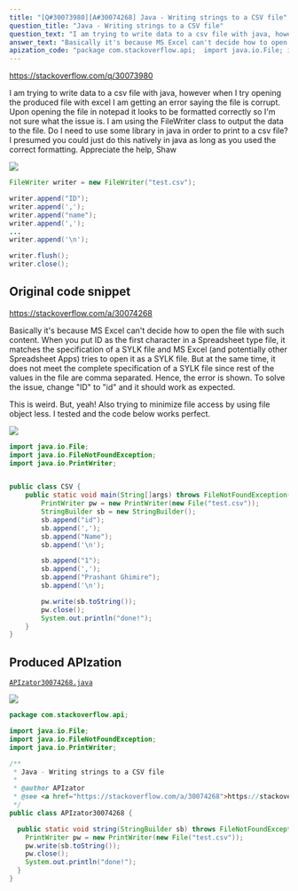 ```yaml
---
title: "[Q#30073980][A#30074268] Java - Writing strings to a CSV file"
question_title: "Java - Writing strings to a CSV file"
question_text: "I am trying to write data to a csv file with java, however when I try opening the produced file with excel I am getting an error saying the file is corrupt. Upon opening the file in notepad it looks to be formatted correctly so I'm not sure what the issue is. I am using the FileWriter class to output the data to the file. Do I need to use some library in java in order to print to a csv file? I presumed you could just do this natively in java as long as you used the correct formatting. Appreciate the help, Shaw"
answer_text: "Basically it's because MS Excel can't decide how to open the file with such content. When you put ID as the first character in a Spreadsheet type file, it matches the specification of a SYLK file and MS Excel (and potentially other Spreadsheet Apps) tries to open it as a SYLK file. But at the same time, it does not meet the complete specification of a SYLK file since rest of the values in the file are comma separated. Hence, the error is shown. To solve the issue, change \"ID\" to \"id\" and it should work as expected.  This is weird. But, yeah! Also trying to minimize file access by using file object less. I tested and the code below works perfect."
apization_code: "package com.stackoverflow.api;  import java.io.File; import java.io.FileNotFoundException; import java.io.PrintWriter;  /**  * Java - Writing strings to a CSV file  *  * @author APIzator  * @see <a href=\"https://stackoverflow.com/a/30074268\">https://stackoverflow.com/a/30074268</a>  */ public class APIzator30074268 {    public static void string(StringBuilder sb) throws FileNotFoundException {     PrintWriter pw = new PrintWriter(new File(\"test.csv\"));     pw.write(sb.toString());     pw.close();     System.out.println(\"done!\");   } }"
---
```


https://stackoverflow.com/q/30073980

I am trying to write data to a csv file with java, however when I try opening the produced file with excel I am getting an error saying the file is corrupt. Upon opening the file in notepad it looks to be formatted correctly so I&#x27;m not sure what the issue is. I am using the FileWriter class to output the data to the file.
Do I need to use some library in java in order to print to a csv file? I presumed you could just do this natively in java as long as you used the correct formatting.
Appreciate the help,
Shaw


<div class="code-logo"><img src="/stackoverflow.png" /></div>

```java
FileWriter writer = new FileWriter("test.csv");

writer.append("ID");
writer.append(',');
writer.append("name");
writer.append(',');
...
writer.append('\n');

writer.flush();
writer.close();
```


## Original code snippet

https://stackoverflow.com/a/30074268

Basically it&#x27;s because MS Excel can&#x27;t decide how to open the file with such content.
When you put ID as the first character in a Spreadsheet type file, it matches the specification of a SYLK file and MS Excel (and potentially other Spreadsheet Apps) tries to open it as a SYLK file. But at the same time, it does not meet the complete specification of a SYLK file since rest of the values in the file are comma separated. Hence, the error is shown.
To solve the issue, change &quot;ID&quot; to &quot;id&quot; and it should work as expected.

This is weird. But, yeah!
Also trying to minimize file access by using file object less.
I tested and the code below works perfect.

<div class="code-logo"><img src="/stackoverflow.png" /></div>

```java
import java.io.File;
import java.io.FileNotFoundException;
import java.io.PrintWriter;


public class CSV {
    public static void main(String[]args) throws FileNotFoundException{
        PrintWriter pw = new PrintWriter(new File("test.csv"));
        StringBuilder sb = new StringBuilder();
        sb.append("id");
        sb.append(',');
        sb.append("Name");
        sb.append('\n');

        sb.append("1");
        sb.append(',');
        sb.append("Prashant Ghimire");
        sb.append('\n');

        pw.write(sb.toString());
        pw.close();
        System.out.println("done!");
    }
}
```

## Produced APIzation

[`APIzator30074268.java`](https://github.com/pasqualesalza/apization-temp/raw/main/data/search/APIzator30074268.java)

<div class="code-logo"><img src="/apizator.png" /></div>

```java
package com.stackoverflow.api;

import java.io.File;
import java.io.FileNotFoundException;
import java.io.PrintWriter;

/**
 * Java - Writing strings to a CSV file
 *
 * @author APIzator
 * @see <a href="https://stackoverflow.com/a/30074268">https://stackoverflow.com/a/30074268</a>
 */
public class APIzator30074268 {

  public static void string(StringBuilder sb) throws FileNotFoundException {
    PrintWriter pw = new PrintWriter(new File("test.csv"));
    pw.write(sb.toString());
    pw.close();
    System.out.println("done!");
  }
}

```